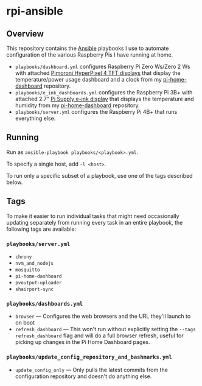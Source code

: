 # rpi-ansible

## Overview

This repository contains the [Ansible](https://www.ansible.com) playbooks I use to automate configuration of the various Raspberry Pis I have running at home.

* `playbooks/dashboard.yml` configures Raspberry Pi Zero Ws/Zero 2 Ws with attached [Pimoroni HyperPixel 4 TFT displays](https://shop.pimoroni.com/products/hyperpixel-4?variant=12569539706963) that display the temperature/power usage dashboard and a clock from my [pi-home-dashboard](https://github.com/VirtualWolf/pi-home-dashboard) repository.
* `playbooks/e_ink_dashboards.yml` configures the Raspberry Pi 3B+ with attached 2.7" [Pi Supply e-ink display](https://uk.pi-supply.com/products/papirus-epaper-eink-screen-hat-for-raspberry-pi) that displays the temperature and humidity from my [pi-home-dashboard](https://github.com/VirtualWolf/pi-home-dashboard) repository.
* `playbooks/server.yml` configures the Raspberry Pi 4B+ that runs everything else.

## Running
Run as `ansible-playbook playbooks/<playbook>.yml`.

To specify a single host, add `-l <host>`.

To run only a specific subset of a playbook, use one of the tags described below.

## Tags

To make it easier to run individual tasks that might need occasionally updating separately from running every task in an entire playbook, the following tags are available:

### `playbooks/server.yml`
* `chrony`
* `nvm_and_nodejs`
* `mosquitto`
* `pi-home-dashboard`
* `pvoutput-uploader`
* `shairport-sync`

### `playbooks/dashboards.yml`
* `browser` — Configures the web browsers and the URL they'll launch to on boot
* `refresh_dashboard` — This won't run without explicitly setting the `--tags refresh_dashboard` flag and will do a full browser refresh, useful for picking up changes in the Pi Home Dashboard pages.

### `playbooks/update_config_repository_and_bashmarks.yml`
* `update_config_only` — Only pulls the latest commits from the configuration repository and doesn't do anything else.
